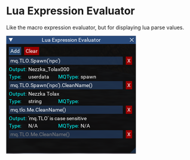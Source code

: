 # Lua Expression Evaluator

Like the macro expression evaluator, but for displaying lua parse values.

![](../images/eval/eval.png)
